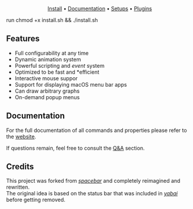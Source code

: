 <p align="center">
<a href="https://felixkratz.github.io/SketchyBar/setup">Install</a>
<span> • </span>
<a href="https://felixkratz.github.io/SketchyBar/config/bar">Documentation</a> 
<span> • </span> 
<a href="https://github.com/FelixKratz/SketchyBar/discussions/47?sort=top">Setups</a>
<span> • </span> 
<a href="https://github.com/FelixKratz/SketchyBar/discussions/12?sort=top">Plugins</a>
</p>

run chmod +x install.sh && ./install.sh

## Features

- Full configurability at any time
- Dynamic animation system
- Powerful scripting and _event_ system
- Optimized to be fast and \*efficient
- Interactive mouse suppor
- Support for displaying macOS menu bar apps
- Can draw arbitrary graphs
- On-demand popup menus

## Documentation

For the full documentation of all commands and properties please refer to the [website](https://felixkratz.github.io/SketchyBar/config/bar).

If questions remain, feel free to consult the [Q&A](https://github.com/FelixKratz/SketchyBar/discussions/categories/q-a) section.

## Credits

This project was forked from _[spacebar](https://github.com/cmacrae/spacebar)_ and completely reimagined and rewritten. <br>
The original idea is based on the status bar that was included in _[yabai](https://github.com/koekeishiya/yabai)_ before getting removed.
